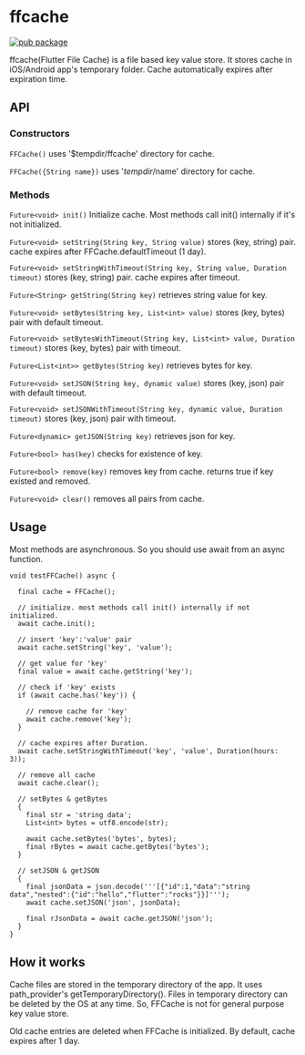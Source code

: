# ffcache

[![pub package](https://img.shields.io/pub/v/ffcache.svg)](https://pub.dartlang.org/packages/ffcache)

ffcache(Flutter File Cache) is a file based key value store. It stores cache in iOS/Android app's temporary folder. Cache automatically expires after expiration time.

## API

### Constructors

`FFCache()` uses '$tempdir/ffcache' directory for cache.

`FFCache({String name})` uses '$tempdir/$name' directory for cache.


### Methods

`Future<void> init()` Initialize cache.  Most methods call init() internally if it's not initialized.

`Future<void> setString(String key, String value)` stores (key, string) pair. cache expires after FFCache.defaultTimeout (1 day).

`Future<void> setStringWithTimeout(String key, String value, Duration timeout)` stores (key, string) pair. cache expires after timeout.

`Future<String> getString(String key)` retrieves string value for key.

`Future<void> setBytes(String key, List<int> value)` stores (key, bytes) pair with default timeout.

`Future<void> setBytesWithTimeout(String key, List<int> value, Duration timeout)` stores (key, bytes) pair with timeout.

`Future<List<int>> getBytes(String key)` retrieves bytes for key.

`Future<void> setJSON(String key, dynamic value)` stores (key, json) pair with default timeout.

`Future<void> setJSONWithTimeout(String key, dynamic value, Duration timeout)` stores (key, json) pair with timeout.

`Future<dynamic> getJSON(String key)` retrieves json for key.

`Future<bool> has(key)` checks for existence of key.

`Future<bool> remove(key)` removes key from cache. returns true if key existed and removed.

`Future<void> clear()` removes all pairs from cache.


## Usage

Most methods are asynchronous. So you should use await from an async function.

```
void testFFCache() async {

  final cache = FFCache();

  // initialize. most methods call init() internally if not initialized.
  await cache.init();

  // insert 'key':'value' pair
  await cache.setString('key', 'value');

  // get value for 'key'
  final value = await cache.getString('key');

  // check if 'key' exists
  if (await cache.has('key')) {

    // remove cache for 'key'
    await cache.remove('key');
  }

  // cache expires after Duration.
  await cache.setStringWithTimeout('key', 'value', Duration(hours: 3));

  // remove all cache
  await cache.clear();

  // setBytes & getBytes
  {
    final str = 'string data';
    List<int> bytes = utf8.encode(str);

    await cache.setBytes('bytes', bytes);
    final rBytes = await cache.getBytes('bytes');
  }

  // setJSON & getJSON
  {
    final jsonData = json.decode('''[{"id":1,"data":"string data","nested":{"id":"hello","flutter":"rocks"}}]''');
    await cache.setJSON('json', jsonData);

    final rJsonData = await cache.getJSON('json');
  }
}
```




## How it works
Cache files are stored in the temporary directory of the app. It uses path_provider's getTemporaryDirectory(). Files in temporary directory can be deleted by the OS at any time. So, FFCache is not for general purpose key value store.

Old cache entries are deleted when FFCache is initialized. By default, cache expires after 1 day.



